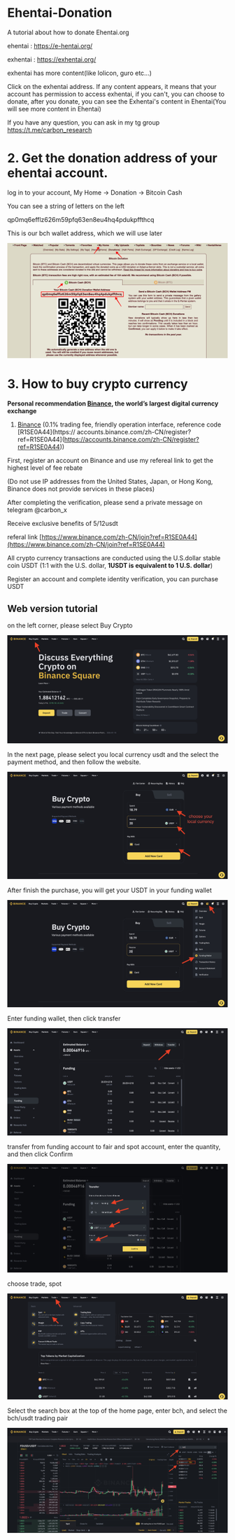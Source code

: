 # Ehentai-Donation
A tutorial about how to donate Ehentai.org 

ehentai : https://e-hentai.org/ </br>

exhentai : https://exhentai.org/ </br>

exhentai has more content(like lolicon, guro etc...)

Click on the exhentai address. If any content appears, it means that your account has permission to access exhentai,
if you can't, you can choose to donate, after you donate, you can see the Exhentai's content in Ehentai(You will see more content in Ehentai)

If you have any question, you can ask in my tg group
https://t.me/carbon_research

# 2. Get the donation address of your ehentai account.

log in to your account, My Home → Donation → Bitcoin Cash 

You can see a string of letters on the left

qp0mq6efflz626m59pfq63en8eu4hq4pdukpffthcq

This is our bch wallet address, which we will use later

![pictur/eh_home.jpeg](picture/eh_home.jpeg)

# 3. How to buy crypto currency

**Personal recommendation [Binance](https://accounts.binance.com/zh-CN/register?ref=R1SE0A44), the world’s largest digital currency exchange**

1. [Binance](https://accounts.binance.com/zh-CN/register?ref=R1SE0A44) (0.1% trading fee, friendly operation interface, reference code [R1SE0A44](https:// accounts.binance.com/zh-CN/register?ref=R1SE0A44](https://accounts.binance.com/zh-CN/register?ref=R1SE0A44))

First, register an account on Binance and use my refereal link to get the highest level of fee rebate

(Do not use IP addresses from the United States, Japan, or Hong Kong, Binance does not provide services in these places)

After completing the verification, please send a private message on telegram @carbon_x

Receive exclusive benefits of 5/12usdt

referal link
[https://www.binance.com/zh-CN/join?ref=R1SE0A44](https://www.binance.com/zh-CN/join?ref=R1SE0A44)

All crypto currency transactions are conducted using the U.S.dollar stable coin USDT (1:1 with the U.S. dollar, **1USDT is equivalent to 1 U.S. dollar**)

Register an account and complete identity verification, you can purchase USDT

## Web version tutorial

on the left corner, please select Buy Crypto

![choose buy crypto](assets/choose%20buy%20crypto.jpeg)

In the next page, please select you local currency usdt and the select the payment method, and then follow the website.

![choose your local currency](assets/choose%20your%20local%20currency-1.jpeg)

After finish the purchase, you will get your USDT in your funding wallet

![Enter Funding wallet](assets/Enter%20Funding%20wallet.jpeg)

Enter funding wallet, then click transfer

![click transfer](media/click%20transfer.jpeg)

transfer from funding account to fair and spot account, enter the quantity, and then click Confirm

![transfer usdt](media/transfer%20usdt.jpeg)

choose trade, spot

![spot trade](media/spot%20trade.jpeg)

Select the search box at the top of the home page, enter bch, and select the bch/usdt trading pair

![input bch](media/input%20bch.jpeg)

